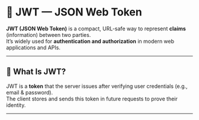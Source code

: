 # 🔐 JWT — JSON Web Token

**JWT (JSON Web Token)** is a compact, URL-safe way to represent **claims** (information) between two parties.  
It’s widely used for **authentication and authorization** in modern web applications and APIs.

---

## 📖 What Is JWT?

JWT is a **token** that the server issues after verifying user credentials (e.g., email & password).  
The client stores and sends this token in future requests to prove their identity.

---
